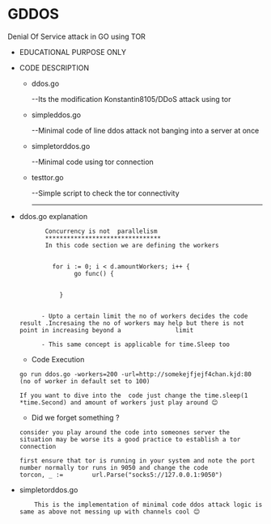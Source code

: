 # GDDOS
Denial Of Service attack in GO using TOR 

* EDUCATIONAL PURPOSE ONLY


 * CODE DESCRIPTION
  
     * ddos.go  
     
          --Its  the  modification Konstantin8105/DDoS attack  using tor
          
     * simpleddos.go  
     
          --Minimal code of line ddos attack not banging into a server at once
          
     * simpletorddos.go 
     
          --Minimal code using tor connection
          
          
     * testtor.go 
     
          --Simple script to check the tor connectivity
          
          *********************************************************************************************

* ddos.go  explanation 

             Concurrency is not  parallelism
             ********************************
             In this code section we are defining the workers
             
             
	           for i := 0; i < d.amountWorkers; i++ {
		             go func() {
                 
                 
                 }
		 
                 
            - Upto a certain limit the no of workers decides the code result .Incresaing the no of workers may help but there is not point in increasing beyond a               limit
            
            - This same concept is applicable for time.Sleep too
  
  
     * Code Execution  
          
	  go run ddos.go -workers=200 -url=http://somekejfjejf4chan.kjd:80 (no of worker in default set to 100)
	  
	  If you want to dive into the  code just change the time.sleep(1 *time.Second) and amount of workers just play around 😊
	  
	  
     *  Did we forget something ?
         
	  consider you play around the code into someones server the situation may be worse its a good practice to establish a tor connection
	  
	  first ensure that tor is running in your system and note the port number normally tor runs in 9050 and change the code
	  torcon, _ :=        url.Parse("socks5://127.0.0.1:9050")
	  
	  
 * simpletorddos.go
  
           This is the implementation of minimal code ddos attack logic is same as above not messing up with channels cool 😊
	  

    


